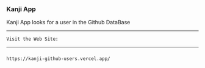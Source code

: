 ### Kanji App

Kanji App looks for a user in the Github DataBase

---

    Visit the Web Site:

---

###

    https://kanji-github-users.vercel.app/

###
